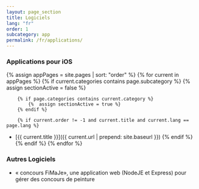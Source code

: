 ```yaml
---
layout: page_section
title: Logiciels
lang: "fr"
order: 1
subcategory: app
permalink: /fr/applications/
---
```


### Applications pour iOS

{% assign appPages = site.pages | sort: "order" %}
{% for current in appPages %}
    {% if current.categories contains page.subcategory %}
        {%  assign sectionActive = false %}

        {% if page.categories contains current.category %}
            {%  assign sectionActive = true %}
        {% endif %}

        {% if current.order != -1 and current.title and current.lang == page.lang %}
- [{{ current.title }}]({{ current.url | prepend: site.baseurl }})
        {% endif %}
    {% endif %}
{% endfor %}


### Autres Logiciels

- « concours FiMaJe», une application web (NodeJE et Express) pour gérer des
  concours de peinture

